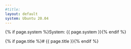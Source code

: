 ```yaml
---
#title:
layout: default
system: Ubuntu 20.04
---
```


{% if page.system %}System: {{ page.system }}{% endif %}

{% if page.title %}# {{ page.title }}{% endif %}
